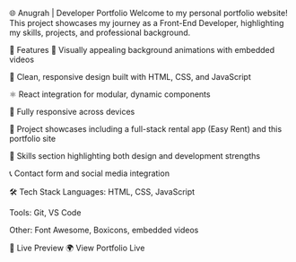 🌐 Anugrah | Developer Portfolio
Welcome to my personal portfolio website! This project showcases my journey as a Front-End Developer, highlighting my skills, projects, and professional background.

🚀 Features
🌌 Visually appealing background animations with embedded videos

🎨 Clean, responsive design built with HTML, CSS, and JavaScript

⚛️ React integration for modular, dynamic components

📱 Fully responsive across devices

📂 Project showcases including a full-stack rental app (Easy Rent) and this portfolio site

🧠 Skills section highlighting both design and development strengths

📞 Contact form and social media integration

🛠 Tech Stack
Languages: HTML, CSS, JavaScript

Tools: Git, VS Code

Other: Font Awesome, Boxicons, embedded videos

🔗 Live Preview
🌍 View Portfolio Live

